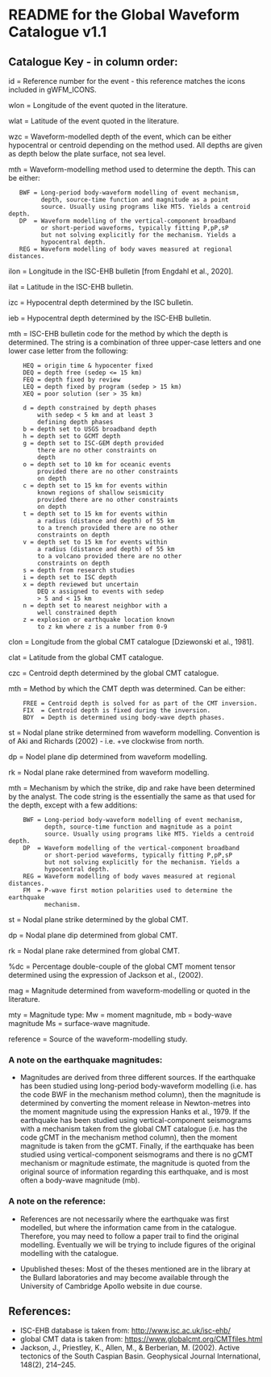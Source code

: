 # README for the Global Waveform Catalogue v1.1

## Catalogue Key - in column order:

id   = Reference number for the event - this reference matches the icons
       included in gWFM_ICONS.

wlon = Longitude of the event quoted in the literature.

wlat = Latitude of the event quoted in the literature.

wzc  = Waveform-modelled depth of the event, which can be either hypocentral or centroid
       depending on the method used. All depths are given as depth below the plate surface,
       not sea level.

mth  = Waveform-modelling method used to determine the depth. This can be either:

       BWF = Long-period body-waveform modelling of event mechanism,
             depth, source-time function and magnitude as a point
             source. Usually using programs like MT5. Yields a centroid depth.
       DP  = Waveform modelling of the vertical-component broadband
             or short-period waveforms, typically fitting P,pP,sP
             but not solving explicitly for the mechanism. Yields a
             hypocentral depth.
       REG = Waveform modelling of body waves measured at regional distances.

ilon  = Longitude in the ISC-EHB bulletin [from Engdahl et al., 2020].

ilat  = Latitude in the ISC-EHB bulletin.

izc   = Hypocentral depth determined by the ISC bulletin.

ieb   = Hypocentral depth determined by the ISC-EHB bulletin.

mth   = ISC-EHB bulletin code for the method by which the depth is determined.
        The string is a combination of three upper-case letters and one
        lower case letter from the following:

        HEQ = origin time & hypocenter fixed
        DEQ = depth free (sedep <= 15 km)
        FEQ = depth fixed by review
        LEQ = depth fixed by program (sedep > 15 km)
        XEQ = poor solution (ser > 35 km)

        d = depth constrained by depth phases
            with sedep < 5 km and at least 3
            defining depth phases
        b = depth set to USGS broadband depth
        h = depth set to GCMT depth
        g = depth set to ISC-GEM depth provided
            there are no other constraints on
            depth
        o = depth set to 10 km for oceanic events
            provided there are no other constraints
            on depth
        c = depth set to 15 km for events within
            known regions of shallow seismicity
            provided there are no other constraints
            on depth
        t = depth set to 15 km for events within
            a radius (distance and depth) of 55 km
            to a trench provided there are no other
            constraints on depth
        v = depth set to 15 km for events within
            a radius (distance and depth) of 55 km
            to a volcano provided there are no other
            constraints on depth
        s = depth from research studies
        i = depth set to ISC depth
        x = depth reviewed but uncertain
            DEQ x assigned to events with sedep
            > 5 and < 15 km
        n = depth set to nearest neighbor with a
            well constrained depth
        z = explosion or earthquake location known
            to z km where z is a number from 0-9

clon  = Longitude from the global CMT catalogue [Dziewonski et al., 1981].

clat  = Latitude from the global CMT catalogue.

czc   = Centroid depth determined by the global CMT catalogue.

mth   = Method by which the CMT depth was determined. Can be either:

        FREE = Centroid depth is solved for as part of the CMT inversion.
        FIX  = Centroid depth is fixed during the inversion.
        BDY  = Depth is determined using body-wave depth phases.

st    = Nodal plane strike determined from waveform modelling. Convention
        is of Aki and Richards (2002) - i.e. +ve clockwise from north.

dp    = Nodel plane dip determined from waveform modelling.

rk    = Nodal plane rake determined from waveform modelling.

mth   = Mechanism by which the strike, dip and rake have been determined by
        the analyst. The code string is the essentially the same as that
        used for the depth, except with a few additions:

        BWF = Long-period body-waveform modelling of event mechanism,
              depth, source-time function and magnitude as a point
              source. Usually using programs like MT5. Yields a centroid depth.
        DP  = Waveform modelling of the vertical-component broadband
              or short-period waveforms, typically fitting P,pP,sP
              but not solving explicitly for the mechanism. Yields a
              hypocentral depth.
        REG = Waveform modelling of body waves measured at regional distances.
        FM  = P-wave first motion polarities used to determine the earthquake
              mechanism.

st    = Nodal plane strike determined by the global CMT.

dp    = Nodal plane dip determined from global CMT.

rk    = Nodal plane rake determined from global CMT.

%dc   = Percentage double-couple of the global CMT moment tensor
        determined using the expression of Jackson et al., (2002).

mag   = Magnitude determined from waveform-modelling or quoted in
        the literature.

mty   = Magnitude type: Mw = moment magnitude, mb = body-wave magnitude
        Ms = surface-wave magnitude.

reference = Source of the waveform-modelling study.

### A note on the earthquake magnitudes:

- Magnitudes are derived from three different sources. If the earthquake
  has been studied using long-period body-waveform modelling (i.e. has
  the code BWF in the mechanism method column), then the magnitude is determined by
  converting the moment release in Newton-metres into the moment magnitude
  using the expression Hanks et al., 1979. If the earthquake has been
  studied using vertical-component seismograms with a mechanism taken
  from the global CMT catalogue (i.e. has the code gCMT in the mechanism
  method column), then the moment magnitude is taken from the gCMT. Finally,
  if the earthquake has been studied using vertical-component seismograms
  and there is no gCMT mechanism or magnitude estimate, the magnitude is
  quoted from the original source of information regarding this earthquake,
  and is most often a body-wave magnitude (mb).

### A note on the reference:

- References are not necessarily where the earthquake was first
  modelled, but where the information came from in the catalogue.
  Therefore, you may need to follow a paper trail to find the
  original modelling. Eventually we will be trying to include
  figures of the original modelling with the catalogue.

- Upublished theses: Most of the theses mentioned are in the library
  at the Bullard laboratories and may become available through the
  University of Cambridge Apollo website in due course.

## References:

- ISC-EHB database is taken from: http://www.isc.ac.uk/isc-ehb/
- global CMT data is taken from: https://www.globalcmt.org/CMTfiles.html
- Jackson, J., Priestley, K., Allen, M., & Berberian, M. (2002). Active tectonics of the South Caspian Basin. Geophysical Journal International, 148(2), 214–245.
